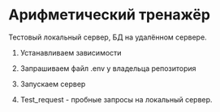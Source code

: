 # Арифметический тренажёр
Тестовый локальный сервер, БД на удалённом сервере.

1. Устанавливаем зависимости

2. Запрашиваем файл .env у владельца репозитория

3. Запускаем сервер

4. Test_request - пробные запросы на локальный сервер.
